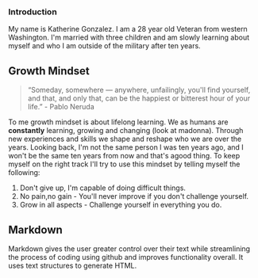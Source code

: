 ### Introduction 

My name is Katherine Gonzalez. I am a 28 year old Veteran from western Washington. I'm married with three children and am slowly learning about myself and who I am outside of the military after ten years. 

## Growth Mindset

>“Someday, somewhere — anywhere, unfailingly, you'll find yourself, and that, and only that, can be the happiest or bitterest hour of your life.” - Pablo Neruda

To me growth mindset is about lifelong learning. We as humans are **constantly** learning, growing and changing (look at madonna). Through new experiences and skills we shape and reshape who we are over the years. Looking back, I'm not the same person I was ten years ago, and I won't be the same ten years from now and that's agood thing. 
To keep myself on the right track I'll try to use this mindset by telling myself the following:

1. Don't give up, I'm capable of doing difficult things.
1. No pain,no gain - You'll never improve if you don't challenge yourself.
1. Grow in all aspects - Challenge yourself in everything you do.


## Markdown

Markdown gives the user greater control over their text while streamlining the process of coding using github and improves functionality overall. It uses text structures to generate HTML.


